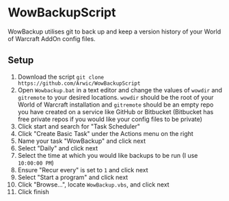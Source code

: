 # WowBackupScript

WowBackup utilises git to back up and keep a version history of your World of Warcraft AddOn config files.

## Setup

1. Download the script `git clone https://github.com/Arwic/WowBackupScript`
1. Open `Wowbackup.bat` in a text editor and change the values of `wowdir` and `gitremote` to your desired locations. `wowdir` should be the root of your World of Warcraft installation and `gitremote` should be an empty repo you have created on a service like GitHub or Bitbucket (Bitbucket has free private repos if you would like your config files to be private)
1. Click start and search for "Task Scheduler"
1. Click "Create Basic Task" under the Actions menu on the right
1. Name your task "WowBackup" and click next
1. Select "Daily" and click next
1. Select the time at which you would like backups to be run (I use `10:00:00 PM`)
1. Ensure "Recur every" is set to `1` and click next
1. Select "Start a program" and click next
1. Click "Browse...", locate `WowBackup.vbs`, and click next
1. Click finish
